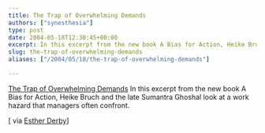 ```yaml
---
title: The Trap of Overwhelming Demands
authors: ["synesthesia"]
type: post
date: 2004-05-18T12:30:45+00:00
excerpt: In this excerpt from the new book A Bias for Action, Heike Bruch and the late Sumantra Ghoshal look at a work hazard that managers often confront.
slug: the-trap-of-overwhelming-demands 
aliases: ["/2004/05/18/the-trap-of-overwhelming-demands"]

---
```

[The Trap of Overwhelming Demands][1] In this excerpt from the new book A Bias for Action, Heike Bruch and the late Sumantra Ghoshal look at a work hazard that managers often confront.
  
<!--more-->


  
[ via [Esther Derby][2]]

 [1]: https://hbswk.hbs.edu/item.jhtml?id=4128&t=career_effectiveness
 [2]: https://www.estherderby.com/weblog/blogger.html